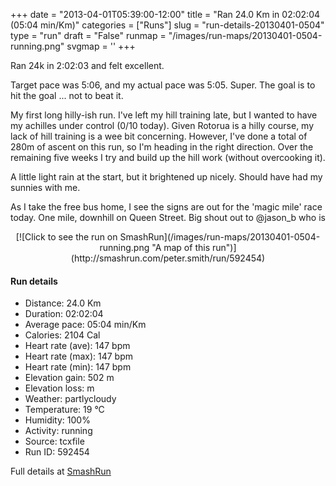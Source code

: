+++
date = "2013-04-01T05:39:00-12:00"
title = "Ran 24.0 Km in 02:02:04 (05:04 min/Km)"
categories = ["Runs"]
slug = "run-details-20130401-0504"
type = "run"
draft = "False"
runmap = "/images/run-maps/20130401-0504-running.png"
svgmap = '<polyline points="78 31, 79 30, 75 31, 73 33, 72 37, 69 46, 68 48, 68 49, 66 55, 64 61, 64 61, 64 62, 63 64, 58 77, 58 81, 57 83, 52 97, 51 100, 50 100, 46 96, 42 92, 34 83, 32 79, 32 76, 30 74, 27 75, 24 75, 16 69, 16 67, 21 64, 20 61, 20 59, 21 55, 22 54, 21 47, 20 41, 15 34, 27 28, 29 26, 32 24, 30 22, 32 20, 37 19, 39 18, 44 17, 44 16, 49 12, 55 12, 55 10, 55 4, 56 2, 58 0, 59 0, 59 1, 58 4, 59 4, 61 6, 63 8, 67 9, 69 11, 70 11, 70 10, 71 10, 72 9, 73 6, 76 7, 86 9">'
+++

Ran 24k in 2:02:03 and felt excellent. 

Target pace was 5:06, and my actual pace was 5:05. Super. The goal is to hit the goal ... not to beat it. 

My first long hilly-ish run. I've left my hill training late, but I wanted to have my achilles under control (0/10 today). Given Rotorua is a hilly course, my lack of hill training is a wee bit concerning. However, I've done a total of 280m of ascent on this run, so I'm heading in the right direction. Over the remaining five weeks I try and build up the hill work (without overcooking it).  

A little light rain at the start, but it brightened up nicely. Should have had my sunnies with me. 

As I take the free bus home, I see the signs are out for the 'magic mile' race today. One mile, downhill on Queen Street. Big shout out to @jason_b who is 

<!--more-->

<center>
[![Click to see the run on SmashRun](/images/run-maps/20130401-0504-running.png "A map of this run")](http://smashrun.com/peter.smith/run/592454)
</center>

#### Run details

* Distance: 24.0 Km
* Duration: 02:02:04
* Average pace: 05:04 min/Km
* Calories: 2104 Cal
* Heart rate (ave): 147 bpm
* Heart rate (max): 147 bpm
* Heart rate (min): 147 bpm
* Elevation gain: 502 m
* Elevation loss:  m
* Weather: partlycloudy
* Temperature: 19 &deg;C
* Humidity: 100%
* Activity: running
* Source: tcxfile
* Run ID: 592454

Full details at [SmashRun](http://smashrun.com/peter.smith/run/592454)